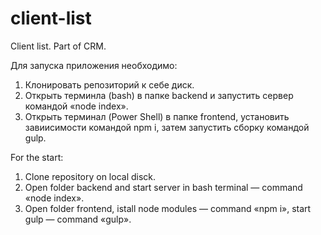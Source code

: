 # client-list
Client list. Part of CRM.

Для запуска приложения необходимо:
1. Клонировать репозиторий к себе диск.
2. Открыть терминла (bash) в папке backend и запустить сервер командой «node index».
3. Открыть терминал (Power Shell) в папке frontend, установить завиисимости командой npm i, затем запустить сборку командой gulp.

For the start:
1. Clone repository on local disck.
2. Open folder backend and start server in bash terminal — command «node index».
3. Open folder frontend, istall node modules — command «npm i», start gulp — command «gulp».

